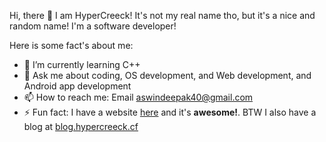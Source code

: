 Hi, there 👋 I am HyperCreeck! It's not my real name tho, but it's a nice and random name! I'm a software developer!

Here is some fact's about me:
- 🌱 I’m currently learning C++
- 💬 Ask me about coding, OS development, and Web development, and Android app development
- 📫 How to reach me: Email [aswindeepak40@gmail.com](mailto:aswindeepak40@gmail.com)
- ⚡ Fun fact: I have a website [here](http://hypercreeck.cf/) and it's **awesome!**. BTW I also have a blog at [blog.hypercreeck.cf](http://blog.hypercreeck.cf)

